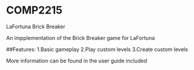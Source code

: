 # COMP2215
LaFortuna Brick Breaker


An impplementation of the Brick Breaker game for LaFortuna

##Features:
1.Basic gameplay
2.Play custom levels
3.Create custom levels


More information can be found in the user guide included
